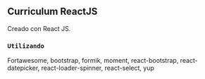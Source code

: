 ## Curriculum ReactJS

Creado con React JS. 
### `Utilizando`
Fortawesome, 
bootstrap, 
formik, 
moment, 
react-bootstrap, 
react-datepicker, 
react-loader-spinner, 
react-select, 
yup
